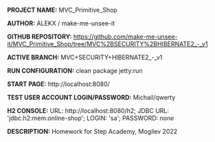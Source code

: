 **PROJECT NAME:** MVC_Primitive_Shop

**AUTHOR:** ALEKX / make-me-unsee-it

**GITHUB REPOSITORY:** https://github.com/make-me-unsee-it/MVC_Primitive_Shop/tree/MVC%2BSECURITY%2BHIBERNATE2_-_v1

**ACTIVE BRANCH:** MVC+SECURITY+HIBERNATE2_-_v1

**RUN CONFIGURATION:** clean package jetty:run

**START PAGE:** http://localhost:8080/

**TEST USER ACCOUNT LOGIN/PASSWORD:** Michail/qwerty

**H2 CONSOLE:**
URL: http://localhost:8080/h2;
JDBC URL: 'jdbc:h2:mem:online-shop';
LOGIN: 'sa';
PASSWORD: *none*

**DESCRIPTION:**
Homework for Step Academy, Mogilev 2022
